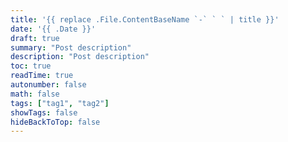 ```yaml
---
title: '{{ replace .File.ContentBaseName `-` ` ` | title }}'
date: '{{ .Date }}'
draft: true
summary: "Post description"
description: "Post description"
toc: true
readTime: true
autonumber: false
math: false
tags: ["tag1", "tag2"]
showTags: false
hideBackToTop: false
---
```

